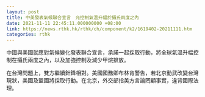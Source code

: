 ```yaml
---
layout: post
title: 中美發表氣候聯合宣言　允控制氣溫升幅於攝氏兩度之內
date: 2021-11-11 22:45:11.000000000 +08:00
link: https://news.rthk.hk/rthk/ch/component/k2/1619402-20211111.htm
categories: rthk
---
```


中國與美國就應對氣候變化發表聯合宣言，承諾一起採取行動，將全球氣溫升幅控制在攝氏兩度之內，以及加強控制及減少甲烷排放。

在台灣問題上，雙方繼續針鋒相對。美國國務卿布林肯警告，若北京動武改變台灣現狀，美國及盟國將採取行動。在北京，外交部指美方言論罔顧事實，違背國際法理。
